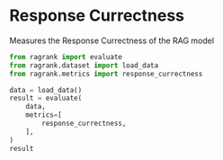 # Response Currectness

Measures the Response Currectness of the RAG model

```python 
from ragrank import evaluate
from ragrank.dataset import load_data
from ragrank.metrics import response_currectness

data = load_data()
result = evaluate(
    data,
    metrics=[
        response_currectness,
    ],
)
result
```